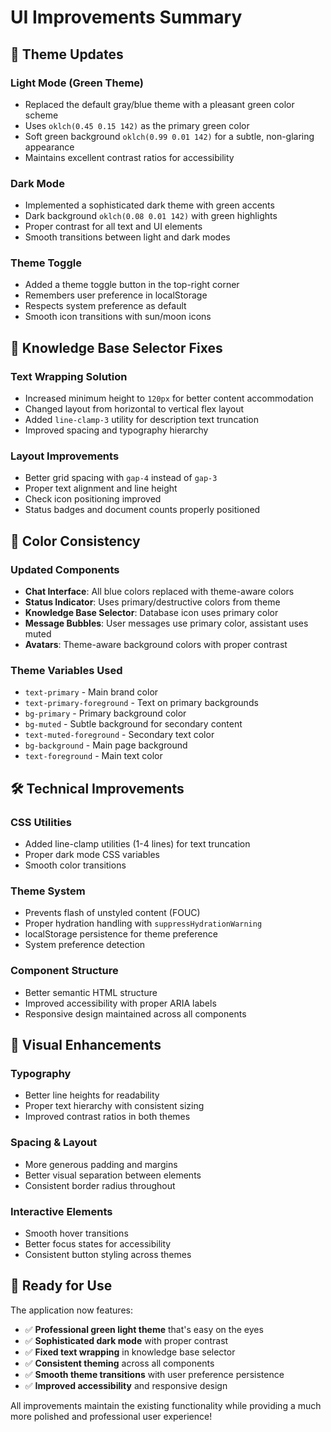 # UI Improvements Summary

## 🎨 **Theme Updates**

### **Light Mode (Green Theme)**
- Replaced the default gray/blue theme with a pleasant green color scheme
- Uses `oklch(0.45 0.15 142)` as the primary green color
- Soft green background `oklch(0.99 0.01 142)` for a subtle, non-glaring appearance
- Maintains excellent contrast ratios for accessibility

### **Dark Mode**
- Implemented a sophisticated dark theme with green accents
- Dark background `oklch(0.08 0.01 142)` with green highlights
- Proper contrast for all text and UI elements
- Smooth transitions between light and dark modes

### **Theme Toggle**
- Added a theme toggle button in the top-right corner
- Remembers user preference in localStorage
- Respects system preference as default
- Smooth icon transitions with sun/moon icons

## 🔧 **Knowledge Base Selector Fixes**

### **Text Wrapping Solution**
- Increased minimum height to `120px` for better content accommodation
- Changed layout from horizontal to vertical flex layout
- Added `line-clamp-3` utility for description text truncation
- Improved spacing and typography hierarchy

### **Layout Improvements**
- Better grid spacing with `gap-4` instead of `gap-3`
- Proper text alignment and line height
- Check icon positioning improved
- Status badges and document counts properly positioned

## 🎯 **Color Consistency**

### **Updated Components**
- **Chat Interface**: All blue colors replaced with theme-aware colors
- **Status Indicator**: Uses primary/destructive colors from theme
- **Knowledge Base Selector**: Database icon uses primary color
- **Message Bubbles**: User messages use primary color, assistant uses muted
- **Avatars**: Theme-aware background colors with proper contrast

### **Theme Variables Used**
- `text-primary` - Main brand color
- `text-primary-foreground` - Text on primary backgrounds
- `bg-primary` - Primary background color
- `bg-muted` - Subtle background for secondary content
- `text-muted-foreground` - Secondary text color
- `bg-background` - Main page background
- `text-foreground` - Main text color

## 🛠 **Technical Improvements**

### **CSS Utilities**
- Added line-clamp utilities (1-4 lines) for text truncation
- Proper dark mode CSS variables
- Smooth color transitions

### **Theme System**
- Prevents flash of unstyled content (FOUC)
- Proper hydration handling with `suppressHydrationWarning`
- localStorage persistence for theme preference
- System preference detection

### **Component Structure**
- Better semantic HTML structure
- Improved accessibility with proper ARIA labels
- Responsive design maintained across all components

## 📱 **Visual Enhancements**

### **Typography**
- Better line heights for readability
- Proper text hierarchy with consistent sizing
- Improved contrast ratios in both themes

### **Spacing & Layout**
- More generous padding and margins
- Better visual separation between elements
- Consistent border radius throughout

### **Interactive Elements**
- Smooth hover transitions
- Better focus states for accessibility
- Consistent button styling across themes

## 🚀 **Ready for Use**

The application now features:
- ✅ **Professional green light theme** that's easy on the eyes
- ✅ **Sophisticated dark mode** with proper contrast
- ✅ **Fixed text wrapping** in knowledge base selector
- ✅ **Consistent theming** across all components
- ✅ **Smooth theme transitions** with user preference persistence
- ✅ **Improved accessibility** and responsive design

All improvements maintain the existing functionality while providing a much more polished and professional user experience!